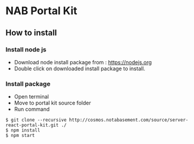 # NAB Portal Kit

## How to install 

### Install node js

- Download node install package from : https://nodejs.org
- Double click on downloaded install package to install.

### Install package
- Open terminal 
- Move to portal kit source folder
- Run command

```
$ git clone --recursive http://cosmos.notabasement.com/source/server-react-portal-kit.git ./
$ npm install 
$ npm start
```
